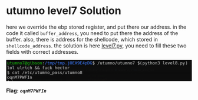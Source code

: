 # utumno level7 Solution

here we override the ebp stored register, and put there our address. in the code it called `buffer_address`, you need to put there the address of the buffer.
also, there is address for the shellcode, which stored in `shellcode_address`.
the solution is here [level7.py](./scripts/level7/level7.py), you need to fill these two fields with correct addresses.

![image](./images/level7.png)

**Flag:** ***`oqnM7PWFIn`*** 
